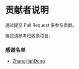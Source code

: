 # 贡献者说明

通过提交 Pull Request 来参与贡献。

格式请参考已收录项目。

### 感谢名单

- [ZhangHanDong](https://github.com/ZhangHanDong)

